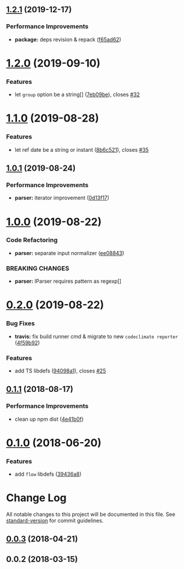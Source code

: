 ## [1.2.1](https://github.com/antongolub/iso8601/compare/v1.2.0...v1.2.1) (2019-12-17)


### Performance Improvements

* **package:** deps revision & repack ([f65ad62](https://github.com/antongolub/iso8601/commit/f65ad62f969d74deb64a2522e62dbcc4de5bb642))

# [1.2.0](https://github.com/antongolub/iso8601/compare/v1.1.0...v1.2.0) (2019-09-10)


### Features

* let `group` option be a string[] ([7eb09be](https://github.com/antongolub/iso8601/commit/7eb09be)), closes [#32](https://github.com/antongolub/iso8601/issues/32)

# [1.1.0](https://github.com/antongolub/iso8601/compare/v1.0.1...v1.1.0) (2019-08-28)


### Features

* let ref date be a string or instant ([8b6c521](https://github.com/antongolub/iso8601/commit/8b6c521)), closes [#35](https://github.com/antongolub/iso8601/issues/35)

## [1.0.1](https://github.com/antongolub/iso8601/compare/v1.0.0...v1.0.1) (2019-08-24)


### Performance Improvements

* **parser:** iterator improvement ([0d13f17](https://github.com/antongolub/iso8601/commit/0d13f17))

# [1.0.0](https://github.com/antongolub/iso8601/compare/v0.2.0...v1.0.0) (2019-08-22)


### Code Refactoring

* **parser:** separate input normalizer ([ee08843](https://github.com/antongolub/iso8601/commit/ee08843))


### BREAKING CHANGES

* **parser:** IParser requires pattern as regexp[]

# [0.2.0](https://github.com/antongolub/iso8601/compare/v0.1.1...v0.2.0) (2019-08-22)


### Bug Fixes

* **travis:** fix build runner cmd & migrate to new `codeclimate reporter` ([4f59b92](https://github.com/antongolub/iso8601/commit/4f59b92))


### Features

* add TS libdefs ([94098a1](https://github.com/antongolub/iso8601/commit/94098a1)), closes [#25](https://github.com/antongolub/iso8601/issues/25)

## [0.1.1](https://github.com/antongolub/iso8601/compare/v0.1.0...v0.1.1) (2018-08-17)


### Performance Improvements

* clean up npm dist ([4e41b0f](https://github.com/antongolub/iso8601/commit/4e41b0f))

# [0.1.0](https://github.com/antongolub/iso8601/compare/v0.0.3...v0.1.0) (2018-06-20)


### Features

* add `flow` libdefs ([39436a8](https://github.com/antongolub/iso8601/commit/39436a8))

# Change Log

All notable changes to this project will be documented in this file. See [standard-version](https://github.com/conventional-changelog/standard-version) for commit guidelines.

<a name="0.0.3"></a>
## [0.0.3](https://github.com/antongolub/iso8601/compare/v0.0.2...v0.0.3) (2018-04-21)



<a name="0.0.2"></a>
## 0.0.2 (2018-03-15)
